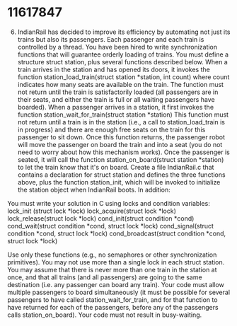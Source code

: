 # 11617847
6. IndianRail has decided to improve its efficiency by automating not just its trains but also its passengers. Each passenger and each train is controlled by a thread. You have been hired to write synchronization functions that will guarantee orderly loading of trains. You must define a structure struct station, plus several functions described below.
When a train arrives in the station and has opened its doors, it invokes the function
station_load_train(struct station *station, int count)
where count indicates how many seats are available on the train. The function must not return until the train is satisfactorily loaded (all passengers are in their seats, and either the train is full or all waiting passengers have boarded).
When a passenger arrives in a station, it first invokes the function
station_wait_for_train(struct station *station)
This function must not return until a train is in the station (i.e., a call to station_load_train is in progress) and there are enough free seats on the train for this passenger to sit down. Once this function returns, the passenger robot will move the passenger on board the train and into a seat (you do not need to worry about how this mechanism works). Once the passenger is seated, it will call the function
station_on_board(struct station *station)
to let the train know that it's on board.
Create a file IndianRail.c that contains a declaration for struct station and defines the three functions above, plus the function station_init, which will be invoked to initialize the station object when IndianRail boots. In addition:

You must write your solution in C using locks and condition variables:
lock_init (struct lock *lock)
lock_acquire(struct lock *lock)
lock_release(struct lock *lock)
cond_init(struct condition *cond)
cond_wait(struct condition *cond, struct lock *lock)
cond_signal(struct condition *cond, struct lock *lock)
cond_broadcast(struct condition *cond, struct lock *lock)

Use only these functions (e.g., no semaphores or other synchronization primitives).
You may not use more than a single lock in each struct station.
You may assume that there is never more than one train in the station at once, and that all trains (and all passengers) are going to the same destination (i.e. any passenger can board any train).
Your code must allow multiple passengers to board simultaneously (it must be possible for several passengers to have called station_wait_for_train, and for that function to have returned for each of the passengers, before any of the passengers calls station_on_board).
Your code must not result in busy-waiting.
